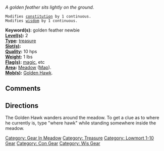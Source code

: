 *A golden feather sits lightly on the ground.*

`Modifies `[`constitution`](Constitution "wikilink")` by 1 continuous.`  
`Modifies `[`wisdom`](Wisdom "wikilink")` by 1 continuous.`

**Keyword(s):** golden feather newbie  
**[Level(s)](Object_Level "wikilink"):** 2  
**[Type](:Category:_Object_Types "wikilink"):**
[treasure](:Category:_Treasure "wikilink")  
**[Slot(s)](Object_Slots "wikilink"):** <held>  
**[Quality](Object_Quality "wikilink"):** 10 hps  
**[Weight](Object_Weight "wikilink"):** 1 lbs  
**[Flag(s)](:Category:_Object_Flags "wikilink"):**
[magic](Magic_Flag "wikilink"), etc  
**[Area](:Category:_Areas "wikilink"):**
[Meadow](:Category:_Meadow "wikilink") ([Map](Meadow_Map "wikilink")).  
**[Mob(s)](:Category:_Mobs "wikilink"):** [Golden
Hawk](Golden_Hawk "wikilink").  

## Comments

## Directions

The Golden Hawk wanders around the meadow. To get a clue as to where he
currently is, type "where hawk" while standing somewhere inside the
meadow.  

[Category: Gear In Meadow](Category:_Gear_In_Meadow "wikilink")
[Category: Treasure](Category:_Treasure "wikilink") [Category: Lowmort
1-10 Gear](Category:_Lowmort_1-10_Gear "wikilink") [Category: Con
Gear](Category:_Con_Gear "wikilink") [Category: Wis
Gear](Category:_Wis_Gear "wikilink")
